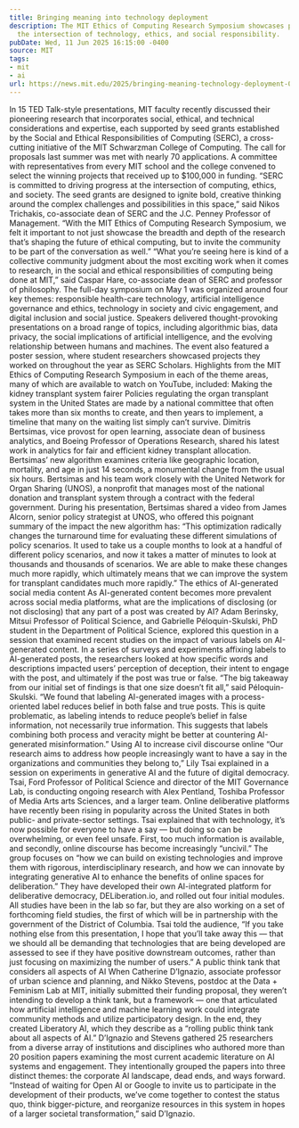 ```yaml
---
title: Bringing meaning into technology deployment
description: The MIT Ethics of Computing Research Symposium showcases projects at
  the intersection of technology, ethics, and social responsibility.
pubDate: Wed, 11 Jun 2025 16:15:00 -0400
source: MIT
tags:
- mit
- ai
url: https://news.mit.edu/2025/bringing-meaning-technology-deployment-0611
---
```


In 15 TED Talk-style presentations, MIT faculty recently discussed their pioneering research that incorporates social, ethical, and technical considerations and expertise, each supported by seed grants established by the Social and Ethical Responsibilities of Computing (SERC), a cross-cutting initiative of the MIT Schwarzman College of Computing. The call for proposals last summer was met with nearly 70 applications. A committee with representatives from every MIT school and the college convened to select the winning projects that received up to $100,000 in funding.
“SERC is committed to driving progress at the intersection of computing, ethics, and society. The seed grants are designed to ignite bold, creative thinking around the complex challenges and possibilities in this space,” said Nikos Trichakis, co-associate dean of SERC and the J.C. Penney Professor of Management. “With the MIT Ethics of Computing Research Symposium, we felt it important to not just showcase the breadth and depth of the research that’s shaping the future of ethical computing, but to invite the community to be part of the conversation as well.”
“What you’re seeing here is kind of a collective community judgment about the most exciting work when it comes to research, in the social and ethical responsibilities of computing being done at MIT,” said Caspar Hare, co-associate dean of SERC and professor of philosophy.
The full-day symposium on May 1 was organized around four key themes: responsible health-care technology, artificial intelligence governance and ethics, technology in society and civic engagement, and digital inclusion and social justice. Speakers delivered thought-provoking presentations on a broad range of topics, including algorithmic bias, data privacy, the social implications of artificial intelligence, and the evolving relationship between humans and machines. The event also featured a poster session, where student researchers showcased projects they worked on throughout the year as SERC Scholars.
Highlights from the MIT Ethics of Computing Research Symposium in each of the theme areas, many of which are available to watch on YouTube, included:
Making the kidney transplant system fairer
Policies regulating the organ transplant system in the United States are made by a national committee that often takes more than six months to create, and then years to implement, a timeline that many on the waiting list simply can’t survive.
Dimitris Bertsimas, vice provost for open learning, associate dean of business analytics, and Boeing Professor of Operations Research, shared his latest work in analytics for fair and efficient kidney transplant allocation. Bertsimas’ new algorithm examines criteria like geographic location, mortality, and age in just 14 seconds, a monumental change from the usual six hours.
Bertsimas and his team work closely with the United Network for Organ Sharing (UNOS), a nonprofit that manages most of the national donation and transplant system through a contract with the federal government. During his presentation, Bertsimas shared a video from James Alcorn, senior policy strategist at UNOS, who offered this poignant summary of the impact the new algorithm has:
“This optimization radically changes the turnaround time for evaluating these different simulations of policy scenarios. It used to take us a couple months to look at a handful of different policy scenarios, and now it takes a matter of minutes to look at thousands and thousands of scenarios. We are able to make these changes much more rapidly, which ultimately means that we can improve the system for transplant candidates much more rapidly.”
The ethics of AI-generated social media content
As AI-generated content becomes more prevalent across social media platforms, what are the implications of disclosing (or not disclosing) that any part of a post was created by AI? Adam Berinsky, Mitsui Professor of Political Science, and Gabrielle Péloquin-Skulski, PhD student in the Department of Political Science, explored this question in a session that examined recent studies on the impact of various labels on AI-generated content.
In a series of surveys and experiments affixing labels to AI-generated posts, the researchers looked at how specific words and descriptions impacted users’ perception of deception, their intent to engage with the post, and ultimately if the post was true or false.
“The big takeaway from our initial set of findings is that one size doesn’t fit all,” said Péloquin-Skulski. “We found that labeling AI-generated images with a process-oriented label reduces belief in both false and true posts. This is quite problematic, as labeling intends to reduce people’s belief in false information, not necessarily true information. This suggests that labels combining both process and veracity might be better at countering AI-generated misinformation.”
Using AI to increase civil discourse online
“Our research aims to address how people increasingly want to have a say in the organizations and communities they belong to,” Lily Tsai explained in a session on experiments in generative AI and the future of digital democracy. Tsai, Ford Professor of Political Science and director of the MIT Governance Lab, is conducting ongoing research with Alex Pentland, Toshiba Professor of Media Arts arts Sciences, and a larger team.
Online deliberative platforms have recently been rising in popularity across the United States in both public- and private-sector settings. Tsai explained that with technology, it’s now possible for everyone to have a say — but doing so can be overwhelming, or even feel unsafe. First, too much information is available, and secondly, online discourse has become increasingly “uncivil.”
The group focuses on “how we can build on existing technologies and improve them with rigorous, interdisciplinary research, and how we can innovate by integrating generative AI to enhance the benefits of online spaces for deliberation.” They have developed their own AI-integrated platform for deliberative democracy, DELiberation.io, and rolled out four initial modules. All studies have been in the lab so far, but they are also working on a set of forthcoming field studies, the first of which will be in partnership with the government of the District of Columbia.
Tsai told the audience, “If you take nothing else from this presentation, I hope that you’ll take away this — that we should all be demanding that technologies that are being developed are assessed to see if they have positive downstream outcomes, rather than just focusing on maximizing the number of users.”
A public think tank that considers all aspects of AI
When Catherine D’Ignazio, associate professor of urban science and planning, and Nikko Stevens, postdoc at the Data + Feminism Lab at MIT, initially submitted their funding proposal, they weren’t intending to develop a think tank, but a framework — one that articulated how artificial intelligence and machine learning work could integrate community methods and utilize participatory design.
In the end, they created Liberatory AI, which they describe as a “rolling public think tank about all aspects of AI.” D’Ignazio and Stevens gathered 25 researchers from a diverse array of institutions and disciplines who authored more than 20 position papers examining the most current academic literature on AI systems and engagement. They intentionally grouped the papers into three distinct themes: the corporate AI landscape, dead ends, and ways forward.
“Instead of waiting for Open AI or Google to invite us to participate in the development of their products, we’ve come together to contest the status quo, think bigger-picture, and reorganize resources in this system in hopes of a larger societal transformation,” said D’Ignazio.